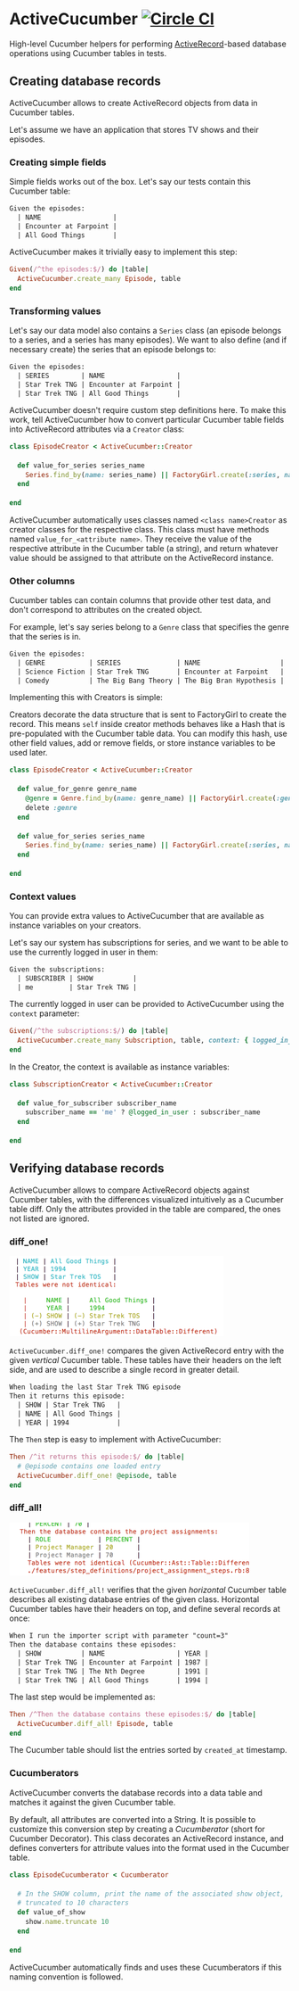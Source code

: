 # ActiveCucumber [![Circle CI](https://circleci.com/gh/Originate/active_cucumber.svg?style=shield)](https://circleci.com/gh/Originate/active_cucumber)

High-level Cucumber helpers for performing
[ActiveRecord](http://guides.rubyonrails.org/active_record_basics.html)-based
database operations using Cucumber tables in tests.


## Creating database records

ActiveCucumber allows to create ActiveRecord objects from data in Cucumber tables.

Let's assume we have an application that stores TV shows and their episodes.


### Creating simple fields

Simple fields works out of the box. Let's say our tests contain this Cucumber table:

```cucumber
Given the episodes:
  | NAME                  |
  | Encounter at Farpoint |
  | All Good Things       |
```

ActiveCucumber makes it trivially easy to implement this step:

```ruby
Given(/^the episodes:$/) do |table|
  ActiveCucumber.create_many Episode, table
end
```

### Transforming values

Let's say our data model also contains a `Series` class
(an episode belongs to a series, and a series has many episodes).
We want to also define (and if necessary create) the series that an episode belongs to:

```cucumber
Given the episodes:
  | SERIES        | NAME                  |
  | Star Trek TNG | Encounter at Farpoint |
  | Star Trek TNG | All Good Things       |
```

ActiveCucumber doesn't require custom step definitions here.
To make this work, tell ActiveCucumber how to convert particular Cucumber table fields
into ActiveRecord attributes via a `Creator` class:

```ruby
class EpisodeCreator < ActiveCucumber::Creator

  def value_for_series series_name
    Series.find_by(name: series_name) || FactoryGirl.create(:series, name: series_name)
  end

end
```

ActiveCucumber automatically uses classes named `<class name>Creator`
as creator classes for the respective class.
This class must have methods named `value_for_<attribute name>`.
They receive the value of the respective attribute in the Cucumber table (a string),
and return whatever value should be assigned to that attribute on the ActiveRecord instance.


### Other columns

Cucumber tables can contain columns that provide other test data,
and don't correspond to attributes on the created object.

For example, let's say series belong to a `Genre` class that specifies
the genre that the series is in.

```cucumber
Given the episodes:
  | GENRE           | SERIES              | NAME                    |
  | Science Fiction | Star Trek TNG       | Encounter at Farpoint   |
  | Comedy          | The Big Bang Theory | The Big Bran Hypothesis |
```

Implementing this with Creators is simple:

Creators decorate the data structure that
is sent to FactoryGirl to create the record.
This means `self` inside creator methods behaves like a Hash
that is pre-populated with the Cucumber table data.
You can modify this hash, use other field values,
add or remove fields,
or store instance variables to be used later.

```ruby
class EpisodeCreator < ActiveCucumber::Creator

  def value_for_genre genre_name
    @genre = Genre.find_by(name: genre_name) || FactoryGirl.create(:genre, name: genre_name)
    delete :genre
  end

  def value_for_series series_name
    Series.find_by(name: series_name) || FactoryGirl.create(:series, name: series_name, genre: @genre)
  end

end
```

### Context values

You can provide extra values to ActiveCucumber that are available as instance
variables on your creators.

Let's say our system has subscriptions for series, and we want to be able to
use the currently logged in user in them:

```cucumber
Given the subscriptions:
  | SUBSCRIBER | SHOW          |
  | me         | Star Trek TNG |
```

The currently logged in user can be provided to ActiveCucumber using the `context` parameter:

```ruby
Given(/^the subscriptions:$/) do |table|
  ActiveCucumber.create_many Subscription, table, context: { logged_in_user: @current_user }
end
```

In the Creator, the context is available as instance variables:

```ruby
class SubscriptionCreator < ActiveCucumber::Creator

  def value_for_subscriber subscriber_name
    subscriber_name == 'me' ? @logged_in_user : subscriber_name
  end

end
```


## Verifying database records

ActiveCucumber allows to compare ActiveRecord objects
against Cucumber tables,
with the differences visualized intuitively as a Cucumber table diff.
Only the attributes provided in the table are compared,
the ones not listed are ignored.


### diff_one!

<img width="385"
     height="144"
     alt="image of a mismatching vertical Cucumber table"
     src="documentation/vertical_diff.png">

`ActiveCucumber.diff_one!` compares the given ActiveRecord entry with the given
_vertical_ Cucumber table.
These tables have their headers on the left side, and are used to describe
a single record in greater detail.

```cucumber
When loading the last Star Trek TNG episode
Then it returns this episode:
  | SHOW | Star Trek TNG   |
  | NAME | All Good Things |
  | YEAR | 1994            |
```

The `Then` step is easy to implement with ActiveCucumber:

```ruby
Then /^it returns this episode:$/ do |table|
  # @episode contains one loaded entry
  ActiveCucumber.diff_one! @episode, table
end
```


### diff_all!

<img width="431"
     height="95"
     alt="image of a mismatching vertical Cucumber table"
     src="documentation/horizontal_diff.png">

`ActiveCucumber.diff_all!` verifies that the given _horizontal_ Cucumber table
describes all existing database entries of the given class.
Horizontal Cucumber tables have their headers on top, and define several
records at once:

```cucumber
When I run the importer script with parameter "count=3"
Then the database contains these episodes:
  | SHOW          | NAME                  | YEAR |
  | Star Trek TNG | Encounter at Farpoint | 1987 |
  | Star Trek TNG | The Nth Degree        | 1991 |
  | Star Trek TNG | All Good Things       | 1994 |
```

The last step would be implemented as:

```ruby
Then /^Then the database contains these episodes:$/ do |table|
  ActiveCucumber.diff_all! Episode, table
end
```

The Cucumber table should list the entries sorted by `created_at` timestamp.


### Cucumberators

ActiveCucumber converts the database records into a data table
and matches it against the given Cucumber table.

By default, all attributes are converted into a String.
It is possible to customize this conversion step by creating a
_Cucumberator_ (short for Cucumber Decorator).
This class decorates an ActiveRecord instance, and defines converters
for attribute values into the format used in the Cucumber table.

```ruby
class EpisodeCucumberator < Cucumberator

  # In the SHOW column, print the name of the associated show object,
  # truncated to 10 characters
  def value_of_show
    show.name.truncate 10
  end

end
```

ActiveCucumber automatically finds and uses these Cucumberators if this
naming convention is followed.
